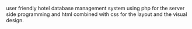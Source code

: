 user friendly hotel database management system using php for the server side programming and html combined with css for the layout and the visual design.